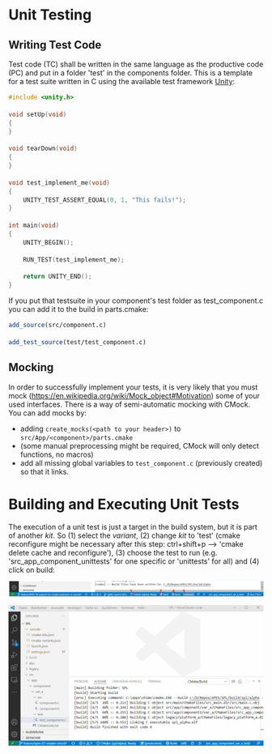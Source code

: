 # Unit Testing

## Writing Test Code

Test code (TC) shall be written in the same language as the productive code (PC) and put in a folder 'test' in the components folder. This is a template for a test suite written in C using the available test framework [Unity](http://www.throwtheswitch.org/unity):

```C
#include <unity.h>

void setUp(void)
{
}

void tearDown(void)
{
}

void test_implement_me(void)
{
    UNITY_TEST_ASSERT_EQUAL(0, 1, "This fails!");
}

int main(void)
{
    UNITY_BEGIN();

    RUN_TEST(test_implement_me);

    return UNITY_END();
}
```

If you put that testsuite in your component's test folder as test_component.c you can add it to the build in parts.cmake:

```cmake
add_source(src/component.c)

add_test_source(test/test_component.c)
```

## Mocking

In order to successfully implement your tests, it is very likely that you must mock (https://en.wikipedia.org/wiki/Mock_object#Motivation) some of your used interfaces. There is a way of semi-automatic mocking with CMock. You can add mocks by:
- adding `create_mocks(<path to your header>)` to `src/App/<component>/parts.cmake`
- (some manual preprocessing might be required, CMock will only detect functions, no macros)
-  add all missing global variables to `test_component.c` (previously created) so that it links.

# Building and Executing Unit Tests

The execution of a unit test is just a target in the build system, but it is part of another _kit_. So (1) select the _variant_, (2) change _kit_ to 'test' (cmake reconfigure might be necessary after this step: ctrl+shift+p --> 'cmake delete cache and reconfigure'), (3) choose the test to run (e.g. 'src_app_component_unittests' for one specific or 'unittests' for all) and (4) click on build:

![vscode-build](img/vscode-test.png)

![vscode-build](img/run-unittest.gif)
